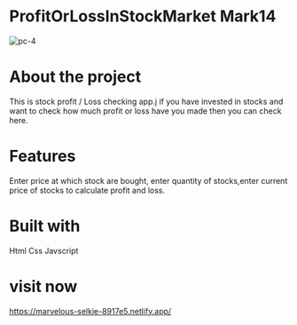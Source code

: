 # ProfitOrLossInStockMarket Mark14
![pc-4](https://user-images.githubusercontent.com/112760422/204728916-44ff859f-0e96-4da0-b2c3-4359b6008f77.png)


# About the project
This is stock profit / Loss checking app.j if you have invested in stocks and want to check how much profit or loss have you made then you can check here.

# Features
Enter price at which stock are bought, enter quantity of stocks,enter current price of stocks to calculate profit and loss.

# Built with
Html
Css
Javscript

# visit now
https://marvelous-selkie-8917e5.netlify.app/
